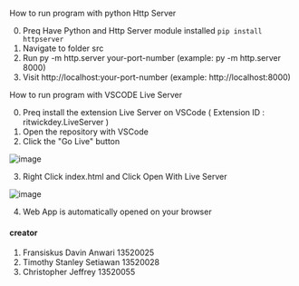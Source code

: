 How to run program with python Http Server

0. Preq Have Python and Http Server module installed `pip install httpserver`
1. Navigate to folder src
2. Run py -m http.server your-port-number (example: py -m http.server 8000)
3. Visit http://localhost:your-port-number (example: http://localhost:8000)

How to run program with VSCODE Live Server 

0. Preq install the extension Live Server on VSCode ( Extension ID : ritwickdey.LiveServer )
1. Open the repository with VSCode
2. Click the "Go Live" button

![image](https://user-images.githubusercontent.com/88297362/227701649-b149679e-123c-4e3a-bdcb-3bc46afb154d.png)

3. Right Click index.html and Click Open With Live Server

![image](https://user-images.githubusercontent.com/88297362/227701680-baa7bd37-0045-4aa8-ab88-73961df27122.png)

4. Web App is automatically opened on your browser

#### creator

1. Fransiskus Davin Anwari 13520025
2. Timothy Stanley Setiawan 13520028
3. Christopher Jeffrey 13520055
